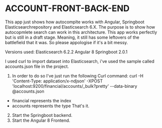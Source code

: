 # ACCOUNT-FRONT-BACK-END

This app just shows how autocomplte works with Angular, Springboot Elasticsearchrepository and Elasticsearch 6.X.
The purpose is to show how autocopmlete search can work in this architecture. 
This app works perfectly but is still in a draft stage.
Meaning, it still has some leftovers of the battlefield that it was. 
So please appologise if it's a bit messy. 



Versions used:
Elasticsearch 6.2.2
Angular 8
Springboot 2.0.1

I used curl to import dataset into Elasticsearch, i've used the sample called accounts.json file in the project.

1. In order to do so I've just run the following Curl command: curl -H 'Content-Type: application/x-ndjson' -XPOST 'localhost:9200/financial/accounts/_bulk?pretty' --data-binary @accounts.json
  - financial represents the index 
  - accounts represents the type
  That's it.
  
2. Start the Springboot backend.
3. Start the Angular 8 Frontend.
